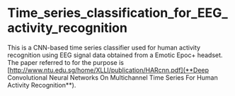 # Time_series_classification_for_EEG_activity_recognition

This is a CNN-based time series classifier used for human activity recognition using EEG signal data obtained from a Emotic Epoc+ headset. The paper referred to for the purpose is [http://www.ntu.edu.sg/home/XLLI/publication/HARcnn.pdf](**Deep Convolutional Neural Networks On Multichannel Time Series For Human Activity Recognition**). 
